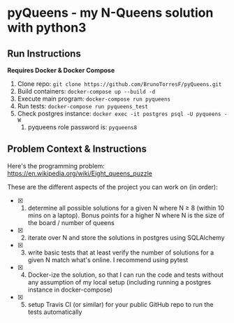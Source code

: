# pyQueens - my N-Queens solution with python3

## Run Instructions

**Requires Docker & Docker Compose**

1. Clone repo: `git clone https://github.com/BrunoTorresF/pyQueens.git`
1. Build containers: `docker-compose up --build -d`
1. Execute main program: `docker-compose run pyqueens`
1. Run tests: `docker-compose run pyqueens_test`
1. Check postgres instance: `docker exec -it postgres psql -U pyqueens -W`
   1. pyqueens role password is: `pyqueens8`

## Problem Context & Instructions

Here's the programming problem: https://en.wikipedia.org/wiki/Eight_queens_puzzle

These are the different aspects of the project you can work on (in order):

- [x] 1. determine all possible solutions for a given N where N ≥ 8 (within 10 mins on a laptop). Bonus points for a higher N where N is the size of the board / number of queens
- [x] 2. iterate over N and store the solutions in postgres using SQLAlchemy
- [x] 3. write basic tests that at least verify the number of solutions for a given N match what's online. I recommend using pytest
- [x] 4. Docker-ize the solution, so that I can run the code and tests without any assumption of my local setup (including running a postgres instance in docker-compose)
- [x] 5. setup Travis CI (or similar) for your public GitHub repo to run the tests automatically
